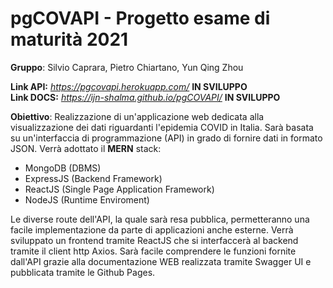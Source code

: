 # pgCOVAPI - Progetto esame di maturità 2021 


**Gruppo**: Silvio Caprara, Pietro Chiartano, Yun Qing Zhou

**Link API:** *https://pgcovapi.herokuapp.com/* **IN SVILUPPO** <br>
**Link DOCS:** *https://ijn-shalma.github.io/pgCOVAPI/* **IN SVILUPPO**


**Obiettivo**: 
Realizzazione di un'applicazione web dedicata alla visualizzazione dei dati riguardanti l'epidemia COVID in Italia. Sarà basata su un'interfaccia di programmazione (API) in grado di fornire dati in formato JSON.
Verrà adottato il **MERN** stack:   
 - MongoDB (DBMS)
 - ExpressJS (Backend Framework)
 - ReactJS (Single Page Application Framework)
 - NodeJS (Runtime Enviroment)

Le diverse route dell'API, la quale sarà resa pubblica, permetteranno una facile implementazione da parte di applicazioni anche esterne. Verrà sviluppato un frontend tramite ReactJS che si interfaccerà al backend tramite il client http Axios.
Sarà facile comprendere le funzioni fornite dall'API grazie alla documentazione WEB realizzata tramite Swagger UI e pubblicata tramite le Github Pages.



